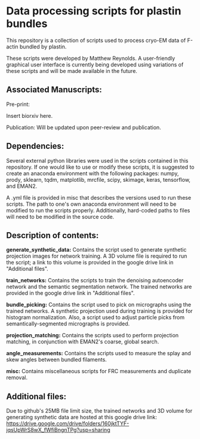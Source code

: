 # Data processing scripts for plastin bundles
This repository is a collection of scripts used to process cryo-EM data of F-actin bundled by plastin. 

These scripts were developed by Matthew Reynolds.
A user-friendly graphical user interface is currently being developed using variations of these scripts and will be made available in the future.

## Associated Manuscripts:

Pre-print: 

Insert biorxiv here.


Publication: Will be updated upon peer-review and publication.


## Dependencies:
Several external python libraries were used in the scripts contained in this repository. If one would like to use or modify these scripts, it is suggested to create an anaconda environment with the following packages:
numpy, prody, sklearn, tqdm, matplotlib, mrcfile, scipy, skimage, keras, tensorflow, and EMAN2.

A .yml file is provided in misc that describes the versions used to run these scripts. The path to one's own anaconda environment will need to be modified to run the scripts properly. Additionally, hard-coded paths to files will need to be modified in the source code.



## Description of contents:
**generate_synthetic_data:**
Contains the script used to generate synthetic projection images for network training. A 3D volume file is required to run the script; a link to this volume is provided in the google drive link in "Additional files".

**train_networks:**
Contains the scripts to train the denoising autoencoder network and the semantic segmentation network. The trained networks are provided in the google drive link in "Additional files".

**bundle_picking:**
Contains the script used to pick on micrographs using the trained networks. A synthetic projection used during training is provided for histogram normalization. Also, a script used to adjust particle picks from semantically-segmented micrographs is provided.

**projection_matching:**
Contains the scripts used to perform projection matching, in conjunction with EMAN2's coarse, global search.

**angle_measurements:**
Contains the scripts used to measure the splay and skew angles between bundled filaments.

**misc:**
Contains miscellaneous scripts for FRC measurements and duplicate removal. 


## Additional files:
Due to github's 25MB file limit size, the trained networks and 3D volume for generating synthetic data are hosted at this google drive link:
https://drive.google.com/drive/folders/160jktTYF-jqsUpWrS8wX_fWfiBngnTPg?usp=sharing






